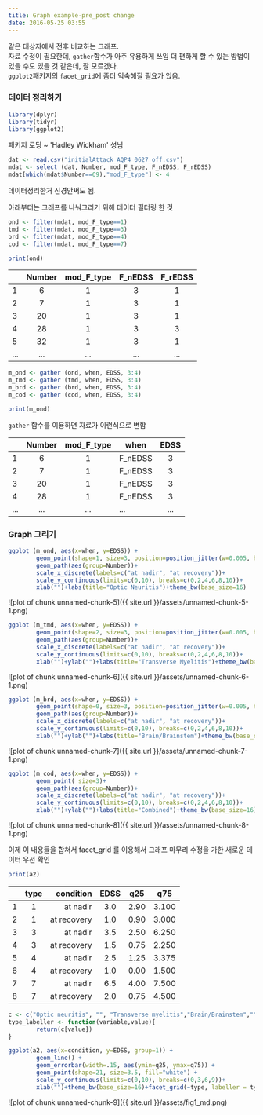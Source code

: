 ```yaml
---
title: Graph example-pre_post change
date: 2016-05-25 03:55 
---
```


같은 대상자에서 전후 비교하는 그래프.   
자료 수정이 필요한데, `gather`함수가 아주 유용하게 쓰임
더 편하게 할 수 있는 방법이 있을 수도 있을 것 같은데, 잘 모르겠다.   
`ggplot2`패키지의 `facet_grid`에 좀더 익숙해질 필요가 있음. 


### **데이터 정리하기**

```r
library(dplyr)
library(tidyr)
library(ggplot2)
```
 패키지 로딩 ~  'Hadley Wickham' 성님 

```r
dat <- read.csv("initialAttack_AQP4_0627_off.csv")
mdat <- select (dat, Number, mod_F_type, F_nEDSS, F_rEDSS)
mdat[which(mdat$Number==69),"mod_F_type"] <- 4
```
데이터정리한거 신경안써도 됨.  

아래부터는 그래프를 나눠그리기 위해 데이터 필터링 한 것

```r
ond <- filter(mdat, mod_F_type==1)
tmd <- filter(mdat, mod_F_type==3)
brd <- filter(mdat, mod_F_type==4)
cod <- filter(mdat, mod_F_type==7)
```

```r
print(ond)
```

|   |Number|mod_F_type|F_nEDSS|F_rEDSS|
|---|:------:|:----------:|:-------:|:-------:|
|1  |     6|         1|      3|      1|
|2  |     7|         1|      3|      1|
|3  |    20|         1|      3|      1|
|4  |    28|         1|      3|      3|
|5  |    32|         1|      3|      1|
|...|...   |...       |...    |...    |



```r
m_ond <- gather (ond, when, EDSS, 3:4)
m_tmd <- gather (tmd, when, EDSS, 3:4)
m_brd <- gather (brd, when, EDSS, 3:4)
m_cod <- gather (cod, when, EDSS, 3:4)
```

```r
print(m_ond)
```
`gather` 함수를 이용하면 자료가 이런식으로 변함


|   |Number|mod_F_type|when   |EDSS|   
|---|:------:|:----------:|-------|:----:|   
|1  |     6|         1|F_nEDSS|   3|
|2  |     7|         1|F_nEDSS|   3|
|3  |    20|         1|F_nEDSS|   3|
|4  |    28|         1|F_nEDSS|   3|
|...|...   |...       |...    |... |
   
   


### **Graph 그리기** 

```r
ggplot (m_ond, aes(x=when, y=EDSS)) +
        geom_point(shape=1, size=3, position=position_jitter(w=0.005, h=0))+
        geom_path(aes(group=Number))+
        scale_x_discrete(labels=c("at nadir", "at recovery"))+
        scale_y_continuous(limits=c(0,10), breaks=c(0,2,4,6,8,10))+
        xlab("")+labs(title="Optic Neuritis")+theme_bw(base_size=16)
```

![plot of chunk unnamed-chunk-5]({{ site.url }}/assets/unnamed-chunk-5-1.png)

```r
ggplot (m_tmd, aes(x=when, y=EDSS)) +
        geom_point(shape=2, size=3, position=position_jitter(w=0.005, h=0))+
        geom_path(aes(group=Number))+
        scale_x_discrete(labels=c("at nadir", "at recovery"))+
        scale_y_continuous(limits=c(0,10), breaks=c(0,2,4,6,8,10))+
        xlab("")+ylab("")+labs(title="Transverse Myelitis")+theme_bw(base_size=16)
```

![plot of chunk unnamed-chunk-6]({{ site.url }}/assets/unnamed-chunk-6-1.png)

```r
ggplot (m_brd, aes(x=when, y=EDSS)) +
        geom_point(shape=0, size=3, position=position_jitter(w=0.005, h=0))+
        geom_path(aes(group=Number))+
        scale_x_discrete(labels=c("at nadir", "at recovery"))+
        scale_y_continuous(limits=c(0,10), breaks=c(0,2,4,6,8,10))+
        xlab("")+ylab("")+labs(title="Brain/Brainstem")+theme_bw(base_size=16)
```

![plot of chunk unnamed-chunk-7]({{ site.url }}/assets/unnamed-chunk-7-1.png)

```r
ggplot (m_cod, aes(x=when, y=EDSS)) +
        geom_point( size=3)+
        geom_path(aes(group=Number))+
        scale_x_discrete(labels=c("at nadir", "at recovery"))+
        scale_y_continuous(limits=c(0,10), breaks=c(0,2,4,6,8,10))+
        xlab("")+ylab("")+labs(title="Combined")+theme_bw(base_size=16)
```

![plot of chunk unnamed-chunk-8]({{ site.url }}/assets/unnamed-chunk-8-1.png)


이제 이 내용들을 합쳐서 facet_grid 를 이용해서 그래프 마무리
수정을 가한 새로운 데이터 우선 확인

```r
print(a2)
```

|   | type  |    condition |  EDSS |   q25 |    q75 | 
|---|:-------:|--------------:|:-------:|:-------:|:--------:| 
| 1 |     1 |     at nadir |   3.0 |  2.90 |  3.100 | 
| 2 |     1 |  at recovery |   1.0 |  0.90 |  3.000 | 
| 3 |     3 |     at nadir |   3.5 |  2.50 |  6.250 | 
| 4 |     3 |  at recovery |   1.5 |  0.75 |  2.250 | 
| 5 |     4 |     at nadir |   2.5 |  1.25 |  3.375 | 
| 6 |     4 |  at recovery |   1.0 |  0.00 |  1.500 | 
| 7 |     7 |     at nadir |   6.5 |  4.00 |  7.500 | 
| 8 |     7 |  at recovery |   2.0 |  0.75 |  4.500 | 



```r
c <- c("Optic neuritis", "", "Transverse myelitis","Brain/Brainstem","","","Combined")
type_labeller <- function(variable,value){
        return(c[value])
}

ggplot(a2, aes(x=condition, y=EDSS, group=1)) +
        geom_line() +
        geom_errorbar(width=.15, aes(ymin=q25, ymax=q75)) +
        geom_point(shape=21, size=3.5, fill="white") +
        scale_y_continuous(limits=c(0,10), breaks=c(0,3,6,9))+
        xlab("")+theme_bw(base_size=16)+facet_grid(~type, labeller = type_labeller)+theme(strip.text.x = element_text(size=16))
```

![plot of chunk unnamed-chunk-9]({{ site.url }}/assets/fig1_md.png)
